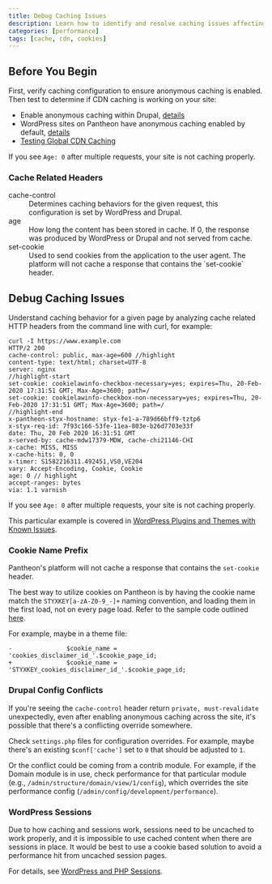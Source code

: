 ```yaml
---
title: Debug Caching Issues
description: Learn how to identify and resolve caching issues affecting your Pantheon sites.
categories: [performance]
tags: [cache, cdn, cookies]
---
```


## Before You Begin
First, verify caching configuration to ensure anonymous caching is enabled. Then test to determine if CDN caching is working on your site:

- Enable anonymous caching within Drupal, [details](/drupal-cache)
- WordPress sites on Pantheon have anonymous caching enabled by default, [details](/wordpress-cache-plugin)
- [Testing Global CDN Caching](/test-global-cdn-caching)

If you see `Age: 0` after multiple requests, your site is not caching properly.

### Cache Related Headers
<dl>
 <dt>cache-control</dt>
  <dd>Determines caching behaviors for the given request, this configuration is set by WordPress and Drupal. </dd>
 <dt>age</dt>
  <dd>How long the content has been stored in cache. If 0, the response was produced by WordPress or Drupal and not served from cache. </dd>
 <dt>set-cookie</dt>
  <dd>Used to send cookies from the application to the user agent. The platform will not cache a response that contains the `set-cookie` header.</dd>
</dl>

## Debug Caching Issues
Understand caching behavior for a given page by analyzing cache related HTTP headers from the command line with curl, for example:

```bash{outputLines: 2-20}
curl -I https://www.example.com
HTTP/2 200
cache-control: public, max-age=600 //highlight
content-type: text/html; charset=UTF-8
server: nginx
//highlight-start
set-cookie: cookielawinfo-checkbox-necessary=yes; expires=Thu, 20-Feb-2020 17:31:51 GMT; Max-Age=3600; path=/
set-cookie: cookielawinfo-checkbox-non-necessary=yes; expires=Thu, 20-Feb-2020 17:31:51 GMT; Max-Age=3600; path=/
//highlight-end
x-pantheon-styx-hostname: styx-fe1-a-789d66bff9-tztp6
x-styx-req-id: 7f93c166-53fe-11ea-803e-b26d7703e33f
date: Thu, 20 Feb 2020 16:31:51 GMT
x-served-by: cache-mdw17379-MDW, cache-chi21146-CHI
x-cache: MISS, MISS
x-cache-hits: 0, 0
x-timer: S1582216311.492451,VS0,VE204
vary: Accept-Encoding, Cookie, Cookie
age: 0 // highlight
accept-ranges: bytes
via: 1.1 varnish
```

If you see `Age: 0` after multiple requests, your site is not caching properly.

This particular example is covered in [WordPress Plugins and Themes with Known Issues](/plugins-known-issues#gdpr-cookie-consent).

### Cookie Name Prefix
Pantheon's platform will not cache a response that contains the `set-cookie` header.

The best way to utilize cookies on Pantheon is by having the cookie name match the `STYXKEY[a-zA-Z0-9_-]+` naming convention, and loading them in the first load, not on every page load. Refer to the sample code outlined [here](/cookies#cache-varying-cookies).

For example, maybe in a theme file:

```
-				$cookie_name = 'cookies_disclaimer_id_'.$cookie_page_id;
+				$cookie_name = 'STYXKEY_cookies_disclaimer_id_'.$cookie_page_id;
```

### Drupal Config Conflicts
If you're seeing the `cache-control` header return `private, must-revalidate` unexpectedly, even after enabling anonymous caching across the site, it's possible that there's a conflicting override somewhere.

Check `settings.php` files for configuration overrides. For example, maybe there's an existing `$conf['cache']` set to `0` that should be adjusted to `1`.

Or the conflict could be coming from a contrib module. For example, if the Domain module is in use, check performance for that particular module (e.g., `/admin/structure/domain/view/1/config`), which overrides the site performance config (`/admin/config/development/performance`).

### WordPress Sessions
Due to how caching and sessions work, sessions need to be uncached to work properly, and it is impossible to use cached content when there are sessions in place. It would be best to use a cookie based solution to avoid a performance hit from uncached session pages.

For details, see [WordPress and PHP Sessions](/wordpress-sessions#varnish-or-caching-is-not-working-when-a-plugin-or-theme-that-uses-_sessions-is-enabled).
